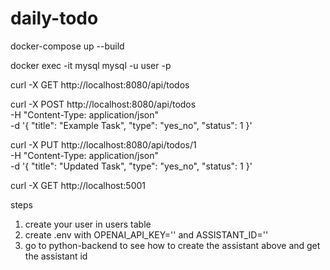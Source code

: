 # daily-todo

docker-compose up --build

docker exec -it mysql mysql -u user -p

curl -X GET http://localhost:8080/api/todos

curl -X POST http://localhost:8080/api/todos \
    -H "Content-Type: application/json" \
    -d '{
        "title": "Example Task",
        "type": "yes_no",
        "status": 1
    }'

curl -X PUT http://localhost:8080/api/todos/1 \
    -H "Content-Type: application/json" \
    -d '{
        "title": "Updated Task",
        "type": "yes_no",
        "status": 1
    }'

curl -X GET http://localhost:5001

steps
1. create your user in users table
2. create .env with OPENAI_API_KEY='<your openai api key>' and ASSISTANT_ID='<your assistant ai>'
3. go to python-backend to see how to create the assistant above and get the assistant id
